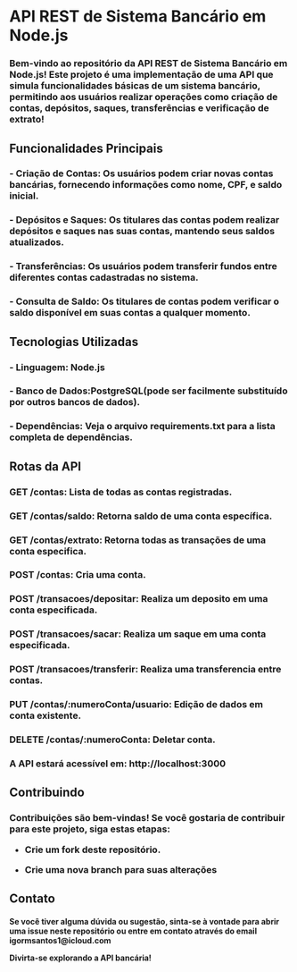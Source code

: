 <h1> API REST de Sistema Bancário em Node.js </h1>

<h3>Bem-vindo ao repositório da API REST de Sistema Bancário em Node.js! Este projeto é uma implementação de uma API que simula funcionalidades básicas de um sistema bancário, permitindo aos usuários realizar operações como criação de contas, depósitos, saques, transferências e verificação de extrato!</h3>

<h2>Funcionalidades Principais</h2>

<h3>- Criação de Contas: Os usuários podem criar novas contas bancárias, fornecendo informações como nome, CPF, e saldo inicial.</h2>
<h3>- Depósitos e Saques: Os titulares das contas podem realizar depósitos e saques nas suas contas, mantendo seus saldos atualizados.</h2>
<h3>- Transferências: Os usuários podem transferir fundos entre diferentes contas cadastradas no sistema.</h3>
<h3>- Consulta de Saldo: Os titulares de contas podem verificar o saldo disponível em suas contas a qualquer momento.</h3>

<h2>Tecnologias Utilizadas</h2>
 <h3>- Linguagem: Node.js</h3>
 <h3>- Banco de Dados:PostgreSQL(pode ser facilmente substituído por outros bancos de dados).</h3>
 <h3>- Dependências: Veja o arquivo requirements.txt para a lista completa de dependências.</h3>


<h2>Rotas da API</h2>
<h3>GET /contas: Lista de todas as contas registradas.</h3>
<h3>GET /contas/saldo: Retorna saldo de uma conta específica.</h3>
<h3>GET /contas/extrato: Retorna todas as transações de uma conta especifica.</h3>
<h3>POST /contas: Cria uma conta.</h3>
<h3>POST /transacoes/depositar: Realiza um deposito em uma conta especificada.</h3>
<h3>POST /transacoes/sacar: Realiza um saque em uma conta especificada.</h3>
<h3>POST /transacoes/transferir: Realiza uma transferencia entre contas.</h3>
<h3>PUT /contas/:numeroConta/usuario: Edição de dados em conta existente.</h3> 
<h3>DELETE /contas/:numeroConta: Deletar conta.</h3>

<h3>A API estará acessível em: http://localhost:3000</h3>

<h2>Contribuindo</h2>

<h3>Contribuições são bem-vindas! Se você gostaria de contribuir para este projeto, siga estas etapas:

 - Crie um fork deste repositório.

 - Crie uma nova branch para suas alterações</h3>

<h2>Contato</h2>

<h4>Se você tiver alguma dúvida ou sugestão, sinta-se à vontade para abrir uma issue neste repositório ou entre em contato através do email igormsantos1@icloud.com

Divirta-se explorando a API bancária!</h4>
